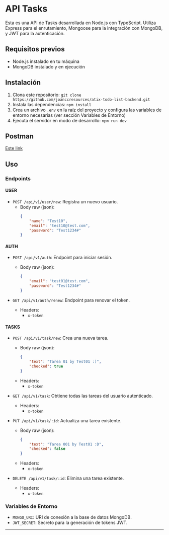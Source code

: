 # API Tasks

Esta es una API de Tasks desarrollada en Node.js con TypeScript. Utiliza Express para el enrutamiento, Mongoose para la integración con MongoDB, y JWT para la autenticación.

## Requisitos previos

- Node.js instalado en tu máquina
- MongoDB instalado y en ejecución

## Instalación

1. Clona este repositorio: `git clone https://github.com/joanccresources/atix-todo-list-backend.git`
2. Instala las dependencias: `npm install`
3. Crea un archivo `.env` en la raíz del proyecto y configura las variables de entorno necesarias (ver sección Variables de Entorno)
4. Ejecuta el servidor en modo de desarrollo: `npm run dev`

## Postman
[Este link](https://www.postman.com/interstellar-spaceship-130611/workspace/atix-todo-list-api)

## Uso

### Endpoints

#### USER

- `POST /api/v1/user/new`: Registra un nuevo usuario.
  - Body raw (json):
    ```json
    {
        "name": "Test10",
        "email": "test10@test.com",
        "password": "Test1234#"
    }
    ```

#### AUTH

- `POST /api/v1/auth`: Endpoint para iniciar sesión.
  - Body raw (json):
    ```json
    {
        "email": "test01@test.com",
        "password": "Test1234#"
    }
    ```

- `GET /api/v1/auth/renew`: Endpoint para renovar el token.
  - Headers:
    - `x-token`

#### TASKS

- `POST /api/v1/task/new`: Crea una nueva tarea.
  - Body raw (json):
    ```json
    {
        "text": "Tarea 01 by Test01 :)",
        "checked": true
    }
    ```
  - Headers:
    - `x-token`

- `GET /api/v1/task`: Obtiene todas las tareas del usuario autenticado.
  - Headers:
    - `x-token`

- `PUT /api/v1/task/:id`: Actualiza una tarea existente.
  - Body raw (json):
    ```json
    {
        "text": "Tarea 001 by Test01 :D",
        "checked": false
    }
    ```
  - Headers:
    - `x-token`

- `DELETE /api/v1/task/:id`: Elimina una tarea existente.
  - Headers:
    - `x-token`



### Variables de Entorno

- `MONGO_URI`: URI de conexión a la base de datos MongoDB.
- `JWT_SECRET`: Secreto para la generación de tokens JWT.

---